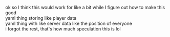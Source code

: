 ok so I think this would work for like a bit while I figure out how to make this good
<br>yaml thing storing like player data
<br>yaml thing with like server data like the position of everyone
<br>i forgot the rest, that's how much speculation this is lol
